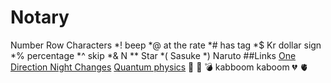 # Notary
Number Row Characters
*! beep
*@ at the rate
*# has tag
*$ Kr dollar sign
*% percentage
*^ skip
*& N
** Star
*( Sasuke
*) Naruto
##Links
[One Direction Night Changes](https://www.youtube.com/watch?v=syFZfO_wfMQ)
[Quantum physics](https://www.youtube.com/watch?v=Usu9xZfabPM)
🥖
🙂
💣
kabboom kaboom 
💔
🫀
